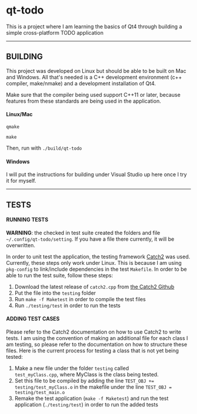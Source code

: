 # qt-todo

This is a project where I am learning the basics of Qt4 through building a
simple cross-platform TODO application

---

## BUILDING

This project was developed on Linux but should be able to be built on Mac and
Windows. All that's needed is a C++ development environment (c++ compiler,
make/nmake) and a development installation of Qt4.

Make sure that the compiler being used support C++11 or later, because features
from these standards are being used in the application.

#### Linux/Mac

`qmake`

`make`

Then, run with `./build/qt-todo`

#### Windows

I will put the instructions for building under Visual Studio up here once I
try it for myself.

---

## TESTS

#### RUNNING TESTS

__WARNING__: the checked in test suite created the folders and file
`~/.config/qt-todo/setting`. If you have a file there currently, it will be
overwritten.

In order to unit test the application, the testing framework 
[Catch2](https://github.com/catchorg/Catch2) was used. Currently, these steps
only work under Linux. This is because I am using `pkg-config` to link/include
dependencies in the test `Makefile`. In order to be able to run the test suite, 
follow these steps:

1. Download the latest release of `catch2.cpp` from
    [the Catch2 Github](https://github.com/catchorg/Catch2/releases)
2. Put the file into the `testing` folder
3. Run `make -f Maketest` in order to compile the test files
4. Run `./testing/test` in order to run the tests

#### ADDING TEST CASES

Please refer to the Catch2 documentation on how to use Catch2 to write tests.
I am using the convention of making an additional file for each class I am
testing, so please refer to the documentation on how to structure these files.
Here is the current process for testing a class that is not yet being tested:

1. Make a new file under the folder `testing` called        
    `test_myClass.cpp`, where MyClass is the class being tested.
2. Set this file to be compiled by adding the line
    `TEST_OBJ += testing/test_myClass.o` in the makefile under the line
    `TEST_OBJ = testing/test_main.o`
3. Remake the test application (`make -f Maketest`) and run the test
    application (`./testing/test`) in order to run the added tests
